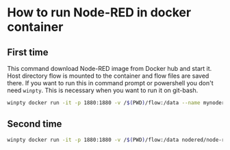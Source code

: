 # How to run Node-RED in docker container

## First time

This command download Node-RED image from Docker hub and start it. Host directory flow is mounted to the container and flow files are saved there. If you want to run this in command prompt or powershell you don't need `winpty`. This is necessary when you want to run it on git-bash.

```bash
winpty docker run -it -p 1880:1880 -v /$(PWD)/flow:/data --name mynodered nodered/node-red
```

## Second time

```bash
winpty docker run -it -p 1880:1880 -v /$(PWD)/flow:/data nodered/node-red
```
